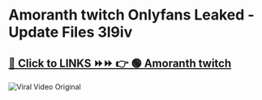 
 # Amoranth twitch Onlyfans Leaked - Update Files 3l9iv

## <h2><a href="https://clipsfans.com/Amoranth_twitch&ref=git">🔗 Click to LINKS ⏩⏩ 👉 🟢 Amoranth twitch </a></h2>

<a href="https://clipsfans.com/Amoranth_twitch&ref=git" rel="nofollow" data-target="animated-image.originalLink"><img src="https://i.ibb.co.com/xMMVF88/686577567.gif" alt="Viral Video Original" style="max-width: 100%; display: inline-block;" data-target="animated-image.originalImage"></a>

